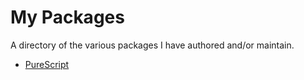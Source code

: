 # My Packages

A directory of the various packages I have authored and/or maintain.

- [PureScript](./PURESCRIPT.md)
